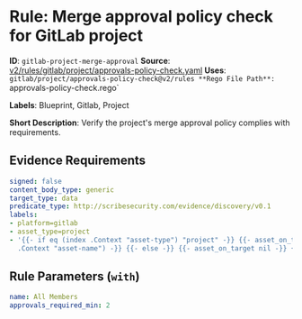 # Rule: Merge approval policy check for GitLab project

**ID**: `gitlab-project-merge-approval`
**Source**: [v2/rules/gitlab/project/approvals-policy-check.yaml](https://github.com/scribe-public/sample-policies/v2/rules/gitlab/project/approvals-policy-check.yaml)
**Uses**: `gitlab/project/approvals-policy-check@v2/rules
**Rego File Path**: `approvals-policy-check.rego`

**Labels**: Blueprint, Gitlab, Project

**Short Description**: Verify the project's merge approval policy complies with requirements.

## Evidence Requirements

```yaml
signed: false
content_body_type: generic
target_type: data
predicate_type: http://scribesecurity.com/evidence/discovery/v0.1
labels:
- platform=gitlab
- asset_type=project
- '{{- if eq (index .Context "asset-type") "project" -}} {{- asset_on_target (index
  .Context "asset-name") -}} {{- else -}} {{- asset_on_target nil -}} {{- end -}}'
```
## Rule Parameters (`with`)

```yaml
name: All Members
approvals_required_min: 2
```
